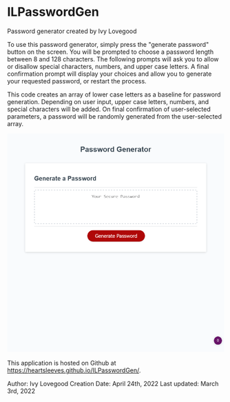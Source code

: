 # ILPasswordGen

Password generator created by Ivy Lovegood

To use this password generator, simply press the "generate password" button on the screen. You will be prompted to choose a password length between 8 and 128 characters. The following prompts will ask you to allow or disallow special characters, numbers, and upper case letters. A final confirmation prompt will display your choices and allow you to generate your requested password, or restart the process.

This code creates an array of lower case letters as a baseline for password generation. Depending on user input, upper case letters, numbers, and special characters will be added. On final confirmation of user-selected parameters, a password will be randomly generated from the user-selected array.

![ScreenShot](./assets/images/Screenshot.png "Password Generator")

This application is hosted on Github at https://heartsleeves.github.io/ILPasswordGen/.

Author: Ivy Lovegood
Creation Date: April 24th, 2022
Last updated: March 3rd, 2022
